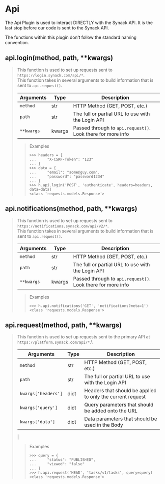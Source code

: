 # Api

The Api Plugin is used to interact DIRECTLY with the Synack API.
It is the last stop before our code is sent to the Synack API.

The functions within this plugin don't follow the standard naming convention.

## api.login(method, path, **kwargs)

> This function is used to set up requests sent to `https://login.synack.com/api/*`.\
> This function takes in several arguments to build information that is sent to `api.request()`.
>
> | Arguments | Type | Description
> | --- | --- | ---
> | `method` | str | HTTP Method (GET, POST, etc.)
> | `path` | str | The full or partial URL to use with the Login API
> | `**kwargs` | kwargs | Passed through to `api.request()`. Look there for more info
>
>> Examples
>> ```python3
>> >>> headers = {
>> ...     "X-CSRF-Token": "123"
>> ... }
>> >>> data = {
>> ...     "email": "some@guy.com",
>> ...     "password": "password1234"
>> ... }
>> >>> h.api.login('POST', 'authenticate', headers=headers, data=data)
>> <class 'requests.models.Response'>
>> ```

## api.notifications(method, path, **kwargs)

> This function is used to set up requests sent to `https://notifications.synack.com/api/v2/*`.\
> This function takes in several arguments to build information that is sent to `api.request()`.
> 
> | Arguments | Type | Description
> | --- | --- | ---
> | `method` | str | HTTP Method (GET, POST, etc.)
> | `path` | str | The full or partial URL to use with the Login API
> | `**kwargs` | kwargs | Passed through to `api.request()`. Look there for more info
>
>> Examples
>> ```python3
>> >>> h.api.notifications('GET', 'notifications?meta=1')
>> <class 'requests.models.Response'>
>> ```

## api.request(method, path, **kwargs)

> This function is used to set up requests sent to the primary API at `https://platform.synack.com/api/*`.\
> 
>
> | Arguments | Type | Description
> | --- | --- | ---
> | `method` | str | HTTP Method (GET, POST, etc.)
> | `path` | str | The full or partial URL to use with the Login API
> | `kwargs['headers']` | dict | Headers that should be applied to only the current request
> | `kwargs['query']` | dict | Query parameters that should be added onto the URL
> | `kwargs['data']` | dict | Data parameters that should be used in the Body
> | 
>
>> Examples
>> ```python3
>> >>> query = {
>> ...     "status": "PUBLISHED",
>> ...     "viewed": "false"
>> ... }
>> >>> h.api.request('HEAD', 'tasks/v1/tasks', query=query)
>> <class 'requests.models.Response'>
>> ```
